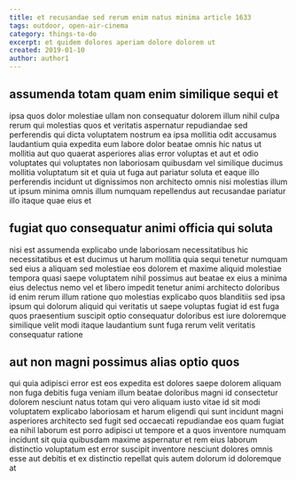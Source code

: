 ```yaml
---
title: et recusandae sed rerum enim natus minima article 1633
tags: outdoor, open-air-cinema
category: things-to-do
excerpt: et quidem dolores aperiam dolore dolorem ut
created: 2019-01-10
author: author1
---
```


## assumenda totam quam enim similique sequi et

ipsa quos dolor molestiae ullam non consequatur dolorem illum nihil culpa rerum qui molestias quos et veritatis aspernatur repudiandae sed perferendis qui dicta voluptatem nostrum ea ipsa mollitia odit accusamus laudantium quia expedita eum labore dolor beatae omnis hic natus ut mollitia aut quo quaerat asperiores alias error voluptas et aut et odio voluptates qui voluptates non laboriosam quibusdam vel similique ducimus mollitia voluptatum sit et quia ut fuga aut pariatur soluta et eaque illo perferendis incidunt ut dignissimos non architecto omnis nisi molestias illum ut ipsum minima omnis illum numquam repellendus aut recusandae pariatur illo itaque quae eius et

## fugiat quo consequatur animi officia qui soluta

nisi est assumenda explicabo unde laboriosam necessitatibus hic necessitatibus et est ducimus ut harum mollitia quia sequi tenetur numquam sed eius a aliquam sed molestiae eos dolorem et maxime aliquid molestiae tempora quasi saepe voluptatem nihil possimus aut beatae ex eius a minima eius delectus nemo vel et libero impedit tenetur animi architecto doloribus id enim rerum illum ratione quo molestias explicabo quos blanditiis sed ipsa ipsum qui dolorum aliquid qui veritatis ut saepe voluptas fugiat id est fuga quos praesentium suscipit optio consequatur doloribus est iure doloremque similique velit modi itaque laudantium sunt fuga rerum velit veritatis consequatur ratione

## aut non magni possimus alias optio quos

qui quia adipisci error est eos expedita est dolores saepe dolorem aliquam non fuga debitis fuga veniam illum beatae doloribus magni id consectetur dolorem nesciunt natus totam qui vero aliquam iusto vitae id sit modi voluptatem explicabo laboriosam et harum eligendi qui sunt incidunt magni asperiores architecto sed fugit sed occaecati repudiandae eos quam fugiat ea nihil laborum est porro adipisci ut tempore et a quos inventore numquam incidunt sit quia quibusdam maxime aspernatur et rem eius laborum distinctio voluptatum est error suscipit inventore nesciunt dolores omnis esse aut debitis et ex distinctio repellat quis autem dolorum id doloremque at
